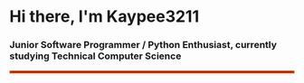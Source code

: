 # Hi there, I'm Kaypee3211
### Junior Software Programmer / Python Enthusiast, currently studying Technical Computer Science
<hr style="border: 2px solid #ff4500;">
